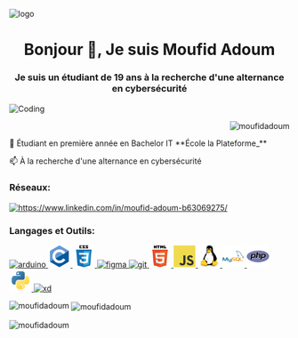 ![logo](https://github.com/moufidadoum/moufidadoum/blob/main/github%20banni%C3%A8re.jpg)
<h1 align="center">Bonjour 👋, Je suis Moufid Adoum</h1>
<h3 align="center">Je suis un étudiant de 19 ans à la recherche d'une alternance en cybersécurité</h3>
<img align="center" alt="Coding" width="400" src="https://i.gifer.com/JXA0.gif">


<p align="right"> <img src="https://media.tenor.com/GfSX-u7VGM4AAAAC/coding.gif" alt="moufidadoum" /> </p>
 💬 Étudiant en première année en Bachelor IT **École la Plateforme_**

 📫 À la recherche d'une alternance en cybersécurité

<h3 align="left">Réseaux:</h3>
<p align="left">
<a href="https://linkedin.com/in/https://www.linkedin.com/in/moufid-adoum-b63069275/" target="blank"><img align="center" src="https://raw.githubusercontent.com/rahuldkjain/github-profile-readme-generator/master/src/images/icons/Social/linked-in-alt.svg" alt="https://www.linkedin.com/in/moufid-adoum-b63069275/" height="30" width="40" /></a>
</p>

<h3 align="left">Langages et Outils:</h3>
<p align="left"> <a href="https://www.arduino.cc/" target="_blank" rel="noreferrer"> <img src="https://cdn.worldvectorlogo.com/logos/arduino-1.svg" alt="arduino" width="40" height="40"/> </a> <a href="https://www.cprogramming.com/" target="_blank" rel="noreferrer"> <img src="https://raw.githubusercontent.com/devicons/devicon/master/icons/c/c-original.svg" alt="c" width="40" height="40"/> </a> <a href="https://www.w3schools.com/css/" target="_blank" rel="noreferrer"> <img src="https://raw.githubusercontent.com/devicons/devicon/master/icons/css3/css3-original-wordmark.svg" alt="css3" width="40" height="40"/> </a> <a href="https://www.figma.com/" target="_blank" rel="noreferrer"> <img src="https://www.vectorlogo.zone/logos/figma/figma-icon.svg" alt="figma" width="40" height="40"/> </a> <a href="https://git-scm.com/" target="_blank" rel="noreferrer"> <img src="https://www.vectorlogo.zone/logos/git-scm/git-scm-icon.svg" alt="git" width="40" height="40"/> </a> <a href="https://www.w3.org/html/" target="_blank" rel="noreferrer"> <img src="https://raw.githubusercontent.com/devicons/devicon/master/icons/html5/html5-original-wordmark.svg" alt="html5" width="40" height="40"/> </a> <a href="https://developer.mozilla.org/en-US/docs/Web/JavaScript" target="_blank" rel="noreferrer"> <img src="https://raw.githubusercontent.com/devicons/devicon/master/icons/javascript/javascript-original.svg" alt="javascript" width="40" height="40"/> </a> <a href="https://www.linux.org/" target="_blank" rel="noreferrer"> <img src="https://raw.githubusercontent.com/devicons/devicon/master/icons/linux/linux-original.svg" alt="linux" width="40" height="40"/> </a> <a href="https://www.mysql.com/" target="_blank" rel="noreferrer"> <img src="https://raw.githubusercontent.com/devicons/devicon/master/icons/mysql/mysql-original-wordmark.svg" alt="mysql" width="40" height="40"/> </a> <a href="https://www.php.net" target="_blank" rel="noreferrer"> <img src="https://raw.githubusercontent.com/devicons/devicon/master/icons/php/php-original.svg" alt="php" width="40" height="40"/> </a> <a href="https://www.python.org" target="_blank" rel="noreferrer"> <img src="https://raw.githubusercontent.com/devicons/devicon/master/icons/python/python-original.svg" alt="python" width="40" height="40"/> </a> <a href="https://www.adobe.com/products/xd.html" target="_blank" rel="noreferrer"> <img src="https://cdn.worldvectorlogo.com/logos/adobe-xd.svg" alt="xd" width="40" height="40"/> </a> </p>

<p><img align="left" src="https://github-readme-stats.vercel.app/api/top-langs?username=moufidadoum&show_icons=true&locale=en&layout=compact" alt="moufidadoum" /></p>

<p>&nbsp;<img align="center" src="https://github-readme-stats.vercel.app/api?username=moufidadoum&show_icons=true&locale=en" alt="moufidadoum" /></p>

<p><img align="center" src="https://github-readme-streak-stats.herokuapp.com/?user=moufidadoum&" alt="moufidadoum" /></p>

